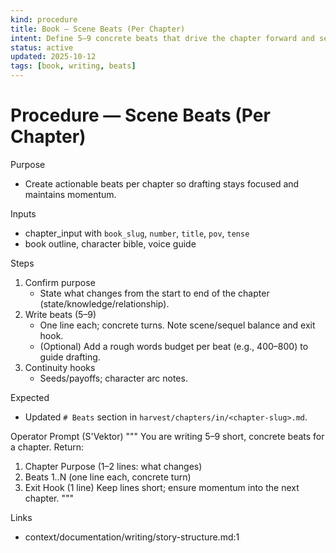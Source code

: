 ```yaml
---
kind: procedure
title: Book — Scene Beats (Per Chapter)
intent: Define 5–9 concrete beats that drive the chapter forward and set exits with momentum
status: active
updated: 2025-10-12
tags: [book, writing, beats]
---
```


# Procedure — Scene Beats (Per Chapter)

Purpose
- Create actionable beats per chapter so drafting stays focused and maintains momentum.

Inputs
- chapter_input with `book_slug`, `number`, `title`, `pov`, `tense`
- book outline, character bible, voice guide

Steps
1) Confirm purpose
   - State what changes from the start to end of the chapter (state/knowledge/relationship).
2) Write beats (5–9)
   - One line each; concrete turns. Note scene/sequel balance and exit hook.
   - (Optional) Add a rough words budget per beat (e.g., 400–800) to guide drafting.
3) Continuity hooks
   - Seeds/payoffs; character arc notes.

Expected
- Updated `# Beats` section in `harvest/chapters/in/<chapter-slug>.md`.

Operator Prompt (S'Vektor)
"""
You are writing 5–9 short, concrete beats for a chapter.
Return:
1) Chapter Purpose (1–2 lines: what changes)
2) Beats 1..N (one line each, concrete turn)
3) Exit Hook (1 line)
Keep lines short; ensure momentum into the next chapter.
"""

Links
- context/documentation/writing/story-structure.md:1
